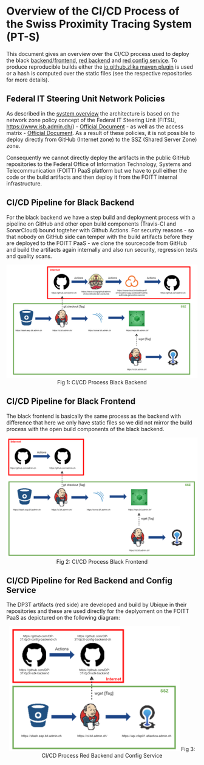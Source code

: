Overview of the CI/CD Process of the Swiss Proximity Tracing System (PT-S)
==========================================================================
This document gives an overview over the CI/CD process used to deploy the black [backend](https://github.com/admin-ch/CovidCode-Service)/[frontend](https://github.com/admin-ch/CovidCode-UI), [red backend](https://github.com/DP-3T/dp3t-sdk-backend) and [red config service](https://github.com/DP-3T/dp3t-config-backend-ch). To produce reproducible builds either the [io.github.zlika maven plugin](https://github.com/zlika/reproducible-build-maven-plugin) is used or a hash is computed over the static files (see the respective repositories for more details).

Federal IT Steering Unit Network Policies
-----------------------------------------
As described in the [system overview](overview.md) the architecture is based on the network zone policy concept of the Federal IT Steering Unit (FITSU, https://www.isb.admin.ch/) - [Official Document](https://www.isb.admin.ch/dam/isb/de/dokumente/ikt-vorgaben/sicherheit/si003/Si003-Netzwerksicherheit_in_der_Bundesverwaltung_V2-0-d.pdf.download.pdf/Si003-Netzwerksicherheit_in_der_Bundesverwaltung_V2-0-d.pdf) - as well as the access matrix - [Official Document](https://www.isb.admin.ch/isb/de/home/ikt-vorgaben/sicherheit/si002-ikt-grundschutz_in_der_bundesverwaltung.html). As a result of these policies, it is not possible to deploy directly from GitHub (Internet zone) to the SSZ (Shared Server Zone) zone.

Consequently we cannot directly deploy the artifacts in the public GitHub repositories to the Federal Office of Information Technology, Systems and Telecommunication (FOITT) PaaS platform but we have to pull either the code or the build artifacts and then deploy it from the FOITT internal infrastructure.

CI/CD Pipeline for Black Backend
--------------------------------
For the black backend we have a step build and deployment process with a pipeline on GitHub and other open build components (Travis-CI and SonarCloud) bound togteher with Github Actions. For security reasons - so that nobody on GitHub side can temper with the build artifacts before they are deployed to the FOITT PaaS - we clone the sourcecode from GitHub and build the artifacts again internally and also run security, regression tests and quality scans. 

<p align="center">
<img src="images/cicd_black_backend_v2.png" width="600">
Fig 1: CI/CD Process Black Backend
</p>

CI/CD Pipeline for Black Frontend
---------------------------------
The black frontend is basically the same process as the backend with difference that here we only have static files so we did not mirror the build process with the open build components of the black backend.

<p align="center">
<img src="images/cicd_black_frontend_v2.png" width="600">
Fig 2: CI/CD Process Black Frontend
</p>

CI/CD Pipeline for Red Backend and Config Service
-------------------------------------------------
The DP3T artifacts (red side) are developed and build by Ubique in their repositories and these are used directly for the deplyoment on the FOITT PaaS as depictured on the following diagram: 

<p align="center">
<img src="images/cicd_red_backend_config.png" width="450">
Fig 3: CI/CD Process Red Backend and Config Service
</p>

